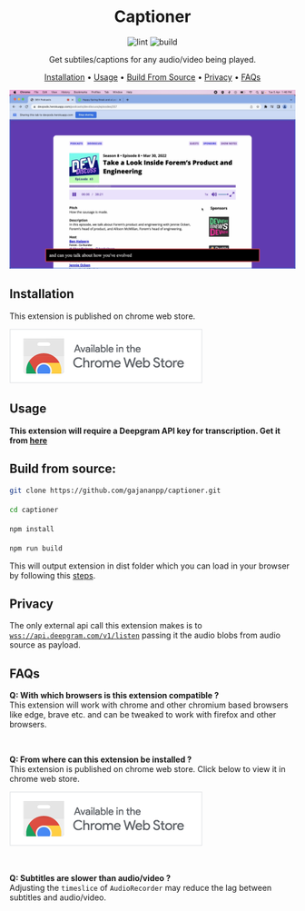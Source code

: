<div align="center">

# Captioner

![lint](https://github.com/gajananpp/captioner/actions/workflows/lint.yml/badge.svg) 
![build](https://github.com/gajananpp/captioner/actions/workflows/build.yml/badge.svg) 

Get subtiles/captions for any audio/video being played.

[Installation](#installation) •
[Usage](#usage) •
[Build From Source](#build-from-source) •
[Privacy](#privacy) •
[FAQs](#faqs)

<img src="src/static/thumbnail.png" alt="Demo PNG" width="640"/>

</div>

## Installation
This extension is published on chrome web store.

[![Add from Chrome web store](src/static/chrome-web-store-btn.png)](https://chrome.google.com/webstore/detail/captioner/ilehdekjacappgghkgmmlbhgbnlkgoid)

## Usage

**This extension will require a Deepgram API key for transcription. Get it from [here](https://console.deepgram.com/signup)**

## Build from source:

```bash
git clone https://github.com/gajananpp/captioner.git

cd captioner

npm install

npm run build
```
This will output extension in dist folder which you can load in your browser by following this [steps](https://developer.chrome.com/docs/extensions/mv3/getstarted/#:~:text=The%20directory%20holding%20the%20manifest%20file%20can%20be%20added%20as%20an%20extension%20in%20developer%20mode%20in%20its%20current%20state.).


## Privacy
The only external api call this extension makes is to [`wss://api.deepgram.com/v1/listen`](https://developers.deepgram.com/api-reference/#transcription-streaming) passing it the audio blobs from audio source as payload.

## FAQs

**Q: With which browsers is this extension compatible ?**
<br>
This extension will work with chrome and other chromium based browsers like edge, brave etc. and can be tweaked to work with firefox and other browsers.

<br>

**Q: From where can this extension be installed ?**
<br>
This extension is published on chrome web store. Click below to view it in chrome web store.

[![Add from Chrome web store](src/static/chrome-web-store-btn.png)](https://chrome.google.com/webstore/detail/captioner/ilehdekjacappgghkgmmlbhgbnlkgoid)

<br>

**Q: Subtitles are slower than audio/video ?**
<br>
Adjusting the `timeslice` of `AudioRecorder` may reduce the lag between subtitles and audio/video.

<br>